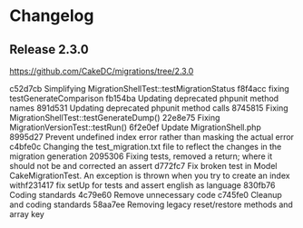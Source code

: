Changelog
=========

Release 2.3.0
-------------

https://github.com/CakeDC/migrations/tree/2.3.0

c52d7cb Simplifying MigrationShellTest::testMigrationStatus
f8f4acc fixing testGenerateComparison
fb154ba Updating deprecated phpunit method names
891d531 Updating deprecated phpunit method calls
8745815 Fixing MigrationShellTest::testGenerateDump()
22e8e75 Fixing MigrationVersionTest::testRun()
6f2e0ef Update MigrationShell.php
8995d27 Prevent undefined index error rather than masking the actual error
c4bfe0c Changing the test_migration.txt file to reflect the changes in the migration generation
2095306 Fixing tests, removed a return; where it should not be and corrected an assert
d772fc7 Fix broken test in Model CakeMigrationTest. An exception is thrown when you try to create an index withf231417 fix setUp for tests and assert english as language
830fb76 Coding standards
4c79e60 Remove unnecessary code
c745fe0 Cleanup and coding standards
58aa7ee Removing legacy reset/restore methods and array key
